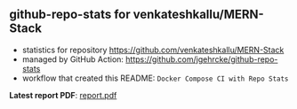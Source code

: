 ## github-repo-stats for venkateshkallu/MERN-Stack

- statistics for repository https://github.com/venkateshkallu/MERN-Stack
- managed by GitHub Action: https://github.com/jgehrcke/github-repo-stats
- workflow that created this README: `Docker Compose CI with Repo Stats`

**Latest report PDF**: [report.pdf](https://github.com/venkateshkallu/MERN-Stack/raw/github-repo-stats/venkateshkallu/MERN-Stack/latest-report/report.pdf)

